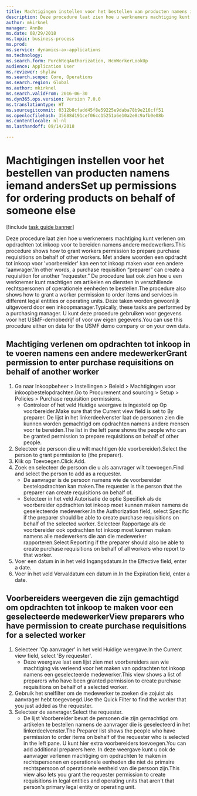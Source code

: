 ```yaml
--- 
title: Machtigingen instellen voor het bestellen van producten namens iemand anders
description: Deze procedure laat zien hoe u werknemers machtiging kunt verlenen om opdrachten tot inkoop voor te bereiden namens andere medewerkers.
author: mkirknel
manager: AnnBe
ms.date: 08/29/2018
ms.topic: business-process
ms.prod: 
ms.service: dynamics-ax-applications
ms.technology: 
ms.search.form: PurchReqAuthorization, HcmWorkerLookUp
audience: Application User
ms.reviewer: shylaw
ms.search.scope: Core, Operations
ms.search.region: Global
ms.author: mkirknel
ms.search.validFrom: 2016-06-30
ms.dyn365.ops.version: Version 7.0.0
ms.translationtype: HT
ms.sourcegitcommit: 0312b8cfadd45f8e59225e9daba78b9e216cff51
ms.openlocfilehash: 35688d191cef06cc15251a6e10a2e8c9afb0e08b
ms.contentlocale: nl-nl
ms.lasthandoff: 09/14/2018

---
```

# <a name="set-up-permissions-for-ordering-products-on-behalf-of-someone-else"></a><span data-ttu-id="c2771-103">Machtigingen instellen voor het bestellen van producten namens iemand anders</span><span class="sxs-lookup"><span data-stu-id="c2771-103">Set up permissions for ordering products on behalf of someone else</span></span>

[!include [task guide banner](../../includes/task-guide-banner.md)]

<span data-ttu-id="c2771-104">Deze procedure laat zien hoe u werknemers machtiging kunt verlenen om opdrachten tot inkoop voor te bereiden namens andere medewerkers.</span><span class="sxs-lookup"><span data-stu-id="c2771-104">This procedure shows how to grant workers permission to prepare purchase requisitions on behalf of other workers.</span></span> <span data-ttu-id="c2771-105">Met andere woorden een opdracht tot inkoop voor 'voorbereider' kan een tot inkoop maken voor een andere 'aanvrager.'</span><span class="sxs-lookup"><span data-stu-id="c2771-105">In other words, a purchase requisition “preparer” can create a requisition for another “requester.”</span></span> <span data-ttu-id="c2771-106">De procedure laat ook zien hoe u een werknemer kunt machtigen om artikelen en diensten in verschillende rechtspersonen of operationele eenheden te bestellen.</span><span class="sxs-lookup"><span data-stu-id="c2771-106">The procedure also shows how to grant a worker permission to order items and services in different legal entities or operating units.</span></span> <span data-ttu-id="c2771-107">Deze taken worden gewoonlijk uitgevoerd door een inkoopmanager.</span><span class="sxs-lookup"><span data-stu-id="c2771-107">Typically, these tasks are performed by a purchasing manager.</span></span> <span data-ttu-id="c2771-108">U kunt deze procedure gebruiken voor gegevens voor het USMF-demobedrijf of voor uw eigen gegevens.</span><span class="sxs-lookup"><span data-stu-id="c2771-108">You can use this procedure either on data for the USMF demo company or on your own data.</span></span>


## <a name="grant-permission-to-enter-purchase-requisitions-on-behalf-of-another-worker"></a><span data-ttu-id="c2771-109">Machtiging verlenen om opdrachten tot inkoop in te voeren namens een andere medewerker</span><span class="sxs-lookup"><span data-stu-id="c2771-109">Grant permission to enter purchase requisitions on behalf of another worker</span></span>
1. <span data-ttu-id="c2771-110">Ga naar Inkoopbeheer > Instellingen > Beleid > Machtigingen voor inkoopbestelopdrachten.</span><span class="sxs-lookup"><span data-stu-id="c2771-110">Go to Procurement and sourcing > Setup > Policies > Purchase requisition permissions.</span></span>
    * <span data-ttu-id="c2771-111">Controleer of het veld Huidige weergave is ingesteld op Op voorbereider.</span><span class="sxs-lookup"><span data-stu-id="c2771-111">Make sure that the Current view field is set to By preparer.</span></span>  <span data-ttu-id="c2771-112">De lijst in het linkerdeelvenster laat de personen zien die kunnen worden gemachtigd om opdrachten namens andere mensen voor te bereiden.</span><span class="sxs-lookup"><span data-stu-id="c2771-112">The list in the left pane shows the people who can be granted permission to prepare requisitions on behalf of other people.</span></span>  
2. <span data-ttu-id="c2771-113">Selecteer de persoon die u wilt machtigen (de voorbereider).</span><span class="sxs-lookup"><span data-stu-id="c2771-113">Select the person to grant permission to (the preparer).</span></span>
3. <span data-ttu-id="c2771-114">Klik op Toevoegen.</span><span class="sxs-lookup"><span data-stu-id="c2771-114">Click Add.</span></span>
4. <span data-ttu-id="c2771-115">Zoek en selecteer de persoon die u als aanvrager wilt toevoegen.</span><span class="sxs-lookup"><span data-stu-id="c2771-115">Find and select the person to add as a requester.</span></span>
    * <span data-ttu-id="c2771-116">De aanvrager is de persoon namens wie de voorbereider bestelopdrachten kan maken.</span><span class="sxs-lookup"><span data-stu-id="c2771-116">The requester is the person that the preparer can create requisitions on behalf of.</span></span>  
    * <span data-ttu-id="c2771-117">Selecteer in het veld Autorisatie de optie Specifiek als de voorbereider opdrachten tot inkoop moet kunnen maken namens de geselecteerde medewerker.</span><span class="sxs-lookup"><span data-stu-id="c2771-117">In the Authorization field, select Specific if the preparer should be able to create purchase requisitions on behalf of the selected worker.</span></span> <span data-ttu-id="c2771-118">Selecteer Rapportage als de voorbereider ook opdrachten tot inkoop moet kunnen maken namens alle medewerkers die aan die medewerker rapporteren.</span><span class="sxs-lookup"><span data-stu-id="c2771-118">Select Reporting if the preparer should also be able to create purchase requisitions on behalf of all workers who report to that worker.</span></span>  
5. <span data-ttu-id="c2771-119">Voer een datum in in het veld Ingangsdatum.</span><span class="sxs-lookup"><span data-stu-id="c2771-119">In the Effective field, enter a date.</span></span>
6. <span data-ttu-id="c2771-120">Voer in het veld Vervaldatum een datum in.</span><span class="sxs-lookup"><span data-stu-id="c2771-120">In the Expiration field, enter a date.</span></span>

## <a name="view-preparers-who-have-permission-to-create-purchase-requisitions-for-a-selected-worker"></a><span data-ttu-id="c2771-121">Voorbereiders weergeven die zijn gemachtigd om opdrachten tot inkoop te maken voor een geselecteerde medewerker</span><span class="sxs-lookup"><span data-stu-id="c2771-121">View preparers who have permission to create purchase requisitions for a selected worker</span></span>
1. <span data-ttu-id="c2771-122">Selecteer 'Op aanvrager' in het veld Huidige weergave.</span><span class="sxs-lookup"><span data-stu-id="c2771-122">In the Current view field, select 'By requester'.</span></span>
    * <span data-ttu-id="c2771-123">Deze weergave laat een lijst zien met voorbereiders aan wie machtiging vis verleend voor het maken van opdrachten tot inkoop namens een geselecteerde medewerker.</span><span class="sxs-lookup"><span data-stu-id="c2771-123">This view shows a list of preparers who have been granted permission to create purchase requisitions on behalf of a selected worker.</span></span>  
2. <span data-ttu-id="c2771-124">Gebruik het snelfilter om de medewerker te zoeken die zojuist als aanvrager hebt toegevoegd.</span><span class="sxs-lookup"><span data-stu-id="c2771-124">Use the Quick Filter to find the worker that you just added as the requester.</span></span>
3. <span data-ttu-id="c2771-125">Selecteer de aanvrager.</span><span class="sxs-lookup"><span data-stu-id="c2771-125">Select the requester.</span></span>
    * <span data-ttu-id="c2771-126">De lijst Voorbereider bevat de personen die zijn gemachtigd om artikelen te bestellen namens de aanvrager die is geselecteerd in het linkerdeelvenster.</span><span class="sxs-lookup"><span data-stu-id="c2771-126">The Preparer list shows the people who have permission to order items on behalf of the requester who is selected in the left pane.</span></span>   <span data-ttu-id="c2771-127">U kunt hier extra voorbereiders toevoegen.</span><span class="sxs-lookup"><span data-stu-id="c2771-127">You can add additional preparers here.</span></span>   <span data-ttu-id="c2771-128">In deze weergave kunt u ook de aanvrager verlenen machtiging om opdrachten te maken in rechtspersonen en operationele eenheden die niet de primaire rechtspersoon of operationele eenheid van die persoon zijn.</span><span class="sxs-lookup"><span data-stu-id="c2771-128">This view also lets you grant the requester permission to create requisitions in legal entities and operating units that aren't that person's primary legal entity or operating unit.</span></span>  


